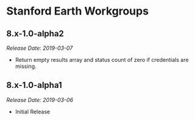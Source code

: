 # Stanford Earth Workgroups

8.x-1.0-alpha2
--------------------------------------------------------------------------------
_Release Date: 2019-03-07_

- Return empty results array and status count of zero if credentials are missing.

8.x-1.0-alpha1
--------------------------------------------------------------------------------  
_Release Date: 2019-03-06_

- Initial Release
